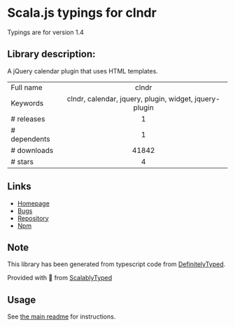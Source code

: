 
# Scala.js typings for clndr

Typings are for version 1.4

## Library description:
A jQuery calendar plugin that uses HTML templates.

|                    |                 |
| ------------------ | :-------------: |
| Full name          | clndr |
| Keywords           | clndr, calendar, jquery, plugin, widget, jquery-plugin |
| # releases         | 1 |
| # dependents       | 1 |
| # downloads        | 41842 |
| # stars            | 4 |

## Links
- [Homepage](https://github.com/kylestetz/CLNDR)
- [Bugs](https://github.com/kylestetz/CLNDR/issues)
- [Repository](https://github.com/kylestetz/CLNDR)
- [Npm](https://www.npmjs.com/package/clndr)
    


## Note
This library has been generated from typescript code from [DefinitelyTyped](https://definitelytyped.org).

Provided with :purple_heart: from [ScalablyTyped](https://github.com/oyvindberg/ScalablyTyped)

## Usage
See [the main readme](../../readme.md) for instructions.


